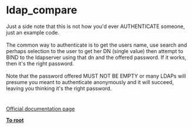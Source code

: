 # ldap_compare



Just a side note that this is not how you&apos;d ever AUTHENTICATE someone, just an example code.<br><br>The common way to authenticate is to get the users name, use search and perhaps selection to the user to get her DN (single value) then attempt to BIND to the ldapserver using that dn and the offered password.  If it works, then it&apos;s the right password.<br><br>Note that the password offered MUST NOT BE EMPTY or many LDAPs will presume you meant to authenticate anonymously and it will succeed, leaving you thinking it&apos;s the right password.  

#

[Official documentation page](https://www.php.net/manual/en/function.ldap-compare.php)

**[To root](/README.md)**